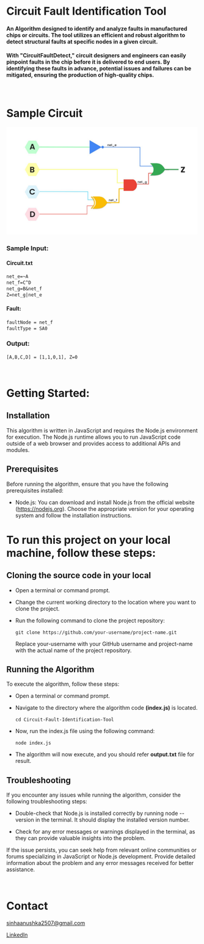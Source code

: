 # Circuit Fault Identification Tool

####  An Algorithm designed to identify and analyze faults in manufactured chips or circuits. The tool utilizes an efficient and robust algorithm to detect structural faults at specific nodes in a given circuit.
#### With "CircuitFaultDetect," circuit designers and engineers can easily pinpoint faults in the chip before it is delivered to end users. By identifying these faults in advance, potential issues and failures can be mitigated, ensuring the production of high-quality chips.
<br/>

# Sample Circuit
<img src="image.jpg" alt="drawing" width="500"/>

### Sample Input: 

#### Circuit.txt
```
net_e=~A
net_f=C^D
net_g=B&net_f
Z=net_g|net_e
```

#### Fault:
```
faultNode = net_f
faultType = SA0
```

### Output:
```
[A,B,C,D] = [1,1,0,1], Z=0
```

<br/>

# Getting Started:
## Installation

This algorithm is written in JavaScript and requires the Node.js environment for execution. The Node.js runtime allows you to run JavaScript code outside of a web browser and provides access to additional APIs and modules.

## Prerequisites
Before running the algorithm, ensure that you have the following prerequisites installed:

* Node.js: You can download and install Node.js from the official website (https://nodejs.org). Choose the appropriate version for your operating system and follow the installation instructions.

# To run this project on your local machine, follow these steps:

## Cloning the source code in your local
* Open a terminal or command prompt.

* Change the current working directory to the location where you want to clone the project.

* Run the following command to clone the project repository:
    ```
    git clone https://github.com/your-username/project-name.git
    ```
    Replace your-username with your GitHub username and project-name with the actual name of the project repository.

## Running the Algorithm
To execute the algorithm, follow these steps:

* Open a terminal or command prompt.

* Navigate to the directory where the algorithm code <b>(index.js)</b> is located.
    ```
    cd Circuit-Fault-Identification-Tool
    ```

* Now, run the index.js file using the following command:
    ```
    node index.js
    ```

* The algorithm will now execute, and you should refer <b>output.txt</b> file for result.



## Troubleshooting

If you encounter any issues while running the algorithm, consider the following troubleshooting steps:

* Double-check that Node.js is installed correctly by running node --version in the terminal. It should display the installed version number.

* Check for any error messages or warnings displayed in the terminal, as they can provide valuable insights into the problem.

If the issue persists, you can seek help from relevant online communities or forums specializing in JavaScript or Node.js development. Provide detailed information about the problem and any error messages received for better assistance.

<br/>

# Contact

sinhaanushka2507@gmail.com

[LinkedIn](https://www.linkedin.com/in/anushkasinha25)